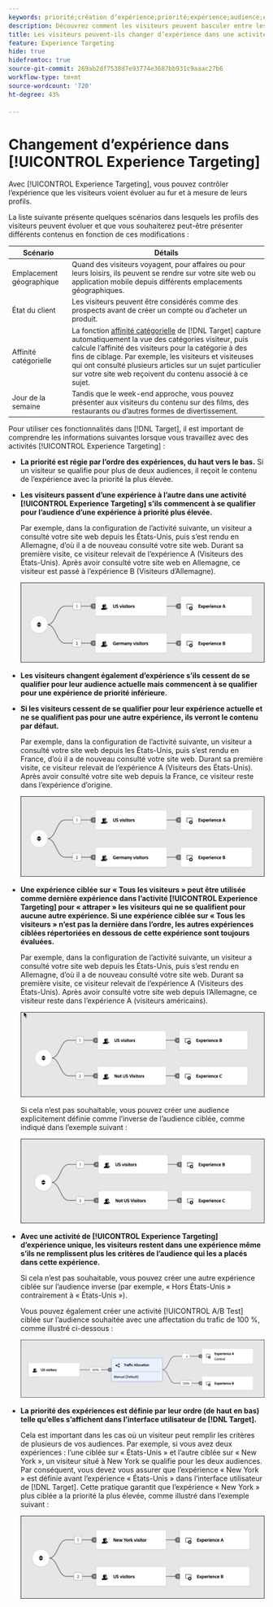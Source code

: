 ```yaml
---
keywords: priorité;création d’expérience;priorité;expérience;audience;expérience;changer d’expérience;compositeur d’expérience visuelle
description: Découvrez comment les visiteurs peuvent basculer entre les expériences d’une activité  [!DNL Adobe Target] [!UICONTROL Experience Targeting] (XT) à mesure que leurs profils évoluent.
title: Les visiteurs peuvent-ils changer d’expérience dans une activité [!UICONTROL Experience Targeting] ?
feature: Experience Targeting
hide: true
hidefromtoc: true
source-git-commit: 269ab2df7538d7e93774e3687bb931c9aaac27b6
workflow-type: tm+mt
source-wordcount: '720'
ht-degree: 43%

---
```


# Changement d’expérience dans [!UICONTROL Experience Targeting]

Avec [!UICONTROL Experience Targeting], vous pouvez contrôler l’expérience que les visiteurs voient évoluer au fur et à mesure de leurs profils.

La liste suivante présente quelques scénarios dans lesquels les profils des visiteurs peuvent évoluer et que vous souhaiterez peut-être présenter différents contenus en fonction de ces modifications :

| Scénario | Détails |
|--- |--- |
| Emplacement géographique | Quand des visiteurs voyagent, pour affaires ou pour leurs loisirs, ils peuvent se rendre sur votre site web ou application mobile depuis différents emplacements géographiques. |
| État du client | Les visiteurs peuvent être considérés comme des prospects avant de créer un compte ou d’acheter un produit. |
| Affinité catégorielle | La fonction [affinité catégorielle](/help/main/c-target/c-visitor-profile/category-affinity.md) de [!DNL Target] capture automatiquement la vue des catégories visiteur, puis calcule l’affinité des visiteurs pour la catégorie à des fins de ciblage. Par exemple, les visiteurs et visiteuses qui ont consulté plusieurs articles sur un sujet particulier sur votre site web reçoivent du contenu associé à ce sujet. |
| Jour de la semaine | Tandis que le week-end approche, vous pouvez présenter aux visiteurs du contenu sur des films, des restaurants ou d’autres formes de divertissement. |

Pour utiliser ces fonctionnalités dans [!DNL Target], il est important de comprendre les informations suivantes lorsque vous travaillez avec des activités [!UICONTROL Experience Targeting] :

* **La priorité est régie par l’ordre des expériences, du haut vers le bas.** Si un visiteur se qualifie pour plus de deux audiences, il reçoit le contenu de l’expérience avec la priorité la plus élevée.
* **Les visiteurs passent d’une expérience à l’autre dans une activité [!UICONTROL Experience Targeting] s’ils commencent à se qualifier pour l’audience d’une expérience à priorité plus élevée.**

  Par exemple, dans la configuration de l’activité suivante, un visiteur a consulté votre site web depuis les États-Unis, puis s’est rendu en Allemagne, d’où il a de nouveau consulté votre site web. Durant sa première visite, ce visiteur relevait de l’expérience A (Visiteurs des États-Unis). Après avoir consulté votre site web en Allemagne, ce visiteur est passé à l’expérience B (Visiteurs d’Allemagne).

  ![Priorité États-Unis > Allemagne](/help/main/c-activities/t-experience-target/t-xt-create/assets/xt_priority_us_germany-refresh.png)

* **Les visiteurs changent également d’expérience s’ils cessent de se qualifier pour leur audience actuelle mais commencent à se qualifier pour une expérience de priorité inférieure.**
* **Si les visiteurs cessent de se qualifier pour leur expérience actuelle et ne se qualifient pas pour une autre expérience, ils verront le contenu par défaut.**

  Par exemple, dans la configuration de l’activité suivante, un visiteur a consulté votre site web depuis les États-Unis, puis s’est rendu en France, d’où il a de nouveau consulté votre site web. Durant sa première visite, ce visiteur relevait de l’expérience A (Visiteurs des États-Unis). Après avoir consulté votre site web depuis la France, ce visiteur reste dans l’expérience d’origine.

  ![Priorité États-Unis > Allemagne](/help/main/c-activities/t-experience-target/t-xt-create/assets/xt_priority_us_germany-refresh.png)

* **Une expérience ciblée sur « Tous les visiteurs » peut être utilisée comme dernière expérience dans l’activité [!UICONTROL Experience Targeting] pour « attraper » les visiteurs qui ne se qualifient pour aucune autre expérience. Si une expérience ciblée sur « Tous les visiteurs » n’est pas la dernière dans l’ordre, les autres expériences ciblées répertoriées en dessous de cette expérience sont toujours évaluées.**

  Par exemple, dans la configuration de l’activité suivante, un visiteur a consulté votre site web depuis les États-Unis, puis s’est rendu en Allemagne, d’où il a de nouveau consulté votre site web. Durant sa première visite, ce visiteur relevait de l’expérience A (Visiteurs des États-Unis). Après avoir consulté votre site web depuis l’Allemagne, ce visiteur reste dans l’expérience A (visiteurs américains).

  ![Priorité États-Unis > Tous les visiteurs](/help/main/c-activities/t-experience-target/t-xt-create/assets/xt_priority_us_not_us-refresh.png)

  Si cela n’est pas souhaitable, vous pouvez créer une audience explicitement définie comme l’inverse de l’audience ciblée, comme indiqué dans l’exemple suivant :

  ![Priorité États-Unis > Non-États-Unis](/help/main/c-activities/t-experience-target/t-xt-create/assets/not-us.png)

* **Avec une activité de [!UICONTROL Experience Targeting] d’expérience unique, les visiteurs restent dans une expérience même s’ils ne remplissent plus les critères de l’audience qui les a placés dans cette expérience.**

  Si cela n’est pas souhaitable, vous pouvez créer une autre expérience ciblée sur l’audience inverse (par exemple, « Hors États-Unis » contrairement à « États-Unis »).

  Vous pouvez également créer une activité [!UICONTROL A/B Test] ciblée sur l’audience souhaitée avec une affectation du trafic de 100 %, comme illustré ci-dessous :

  ![Priorité d’une expérience](/help/main/c-activities/t-experience-target/t-xt-create/assets/xt_priority_one_experience-refresh.png)

* **La priorité des expériences est définie par leur ordre (de haut en bas) telle qu’elles s’affichent dans l’interface utilisateur de [!DNL Target].**

  Cela est important dans les cas où un visiteur peut remplir les critères de plusieurs de vos audiences. Par exemple, si vous avez deux expériences : l’une ciblée sur « États-Unis » et l’autre ciblée sur « New York », un visiteur situé à New York se qualifie pour les deux audiences. Par conséquent, vous devez vous assurer que l’expérience « New York » est définie avant l’expérience « États-Unis » dans l’interface utilisateur de [!DNL Target]. Cette pratique garantit que l’expérience « New York » plus ciblée a la priorité la plus élevée, comme illustré dans l’exemple suivant :

  ![Priorité New York > États-Unis](/help/main/c-activities/t-experience-target/t-xt-create/assets/xt_priority_ny_us-refresh.png)
